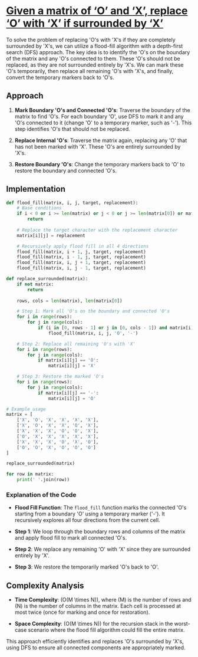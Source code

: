 # [Given a matrix of ‘O’ and ‘X’, replace ‘O’ with ‘X’ if surrounded by ‘X’](https://www.geeksforgeeks.org/given-matrix-o-x-replace-o-x-surrounded-x/)

To solve the problem of replacing 'O's with 'X's if they are completely surrounded by 'X's, we can utilize a flood-fill algorithm with a depth-first search (DFS) approach. The key idea is to identify the 'O's on the boundary of the matrix and any 'O's connected to them. These 'O's should not be replaced, as they are not surrounded entirely by 'X's. We can mark these 'O's temporarily, then replace all remaining 'O's with 'X's, and finally, convert the temporary markers back to 'O's.

## Approach

1. **Mark Boundary 'O's and Connected 'O's**: Traverse the boundary of the matrix to find 'O's. For each boundary 'O', use DFS to mark it and any 'O's connected to it (change 'O' to a temporary marker, such as '-'). This step identifies 'O's that should not be replaced.

2. **Replace Internal 'O's**: Traverse the matrix again, replacing any 'O' that has not been marked with 'X'. These 'O's are entirely surrounded by 'X's.

3. **Restore Boundary 'O's**: Change the temporary markers back to 'O' to restore the boundary and connected 'O's.

## Implementation

```python
def flood_fill(matrix, i, j, target, replacement):
    # Base conditions
    if i < 0 or i >= len(matrix) or j < 0 or j >= len(matrix[0]) or matrix[i][j] != target:
        return
    
    # Replace the target character with the replacement character
    matrix[i][j] = replacement

    # Recursively apply flood fill in all 4 directions
    flood_fill(matrix, i + 1, j, target, replacement)
    flood_fill(matrix, i - 1, j, target, replacement)
    flood_fill(matrix, i, j + 1, target, replacement)
    flood_fill(matrix, i, j - 1, target, replacement)

def replace_surrounded(matrix):
    if not matrix:
        return
    
    rows, cols = len(matrix), len(matrix[0])

    # Step 1: Mark all 'O's on the boundary and connected 'O's
    for i in range(rows):
        for j in range(cols):
            if (i in [0, rows - 1] or j in [0, cols - 1]) and matrix[i][j] == 'O':
                flood_fill(matrix, i, j, 'O', '-')

    # Step 2: Replace all remaining 'O's with 'X'
    for i in range(rows):
        for j in range(cols):
            if matrix[i][j] == 'O':
                matrix[i][j] = 'X'

    # Step 3: Restore the marked 'O's
    for i in range(rows):
        for j in range(cols):
            if matrix[i][j] == '-':
                matrix[i][j] = 'O'

# Example usage
matrix = [
    ['X', 'O', 'X', 'X', 'X', 'X'],
    ['X', 'O', 'X', 'X', 'O', 'X'],
    ['X', 'X', 'X', 'O', 'O', 'X'],
    ['O', 'X', 'X', 'X', 'X', 'X'],
    ['X', 'X', 'X', 'O', 'X', 'O'],
    ['O', 'O', 'X', 'O', 'O', 'O']
]

replace_surrounded(matrix)

for row in matrix:
    print(' '.join(row))
```

### Explanation of the Code

- **Flood Fill Function**: The `flood_fill` function marks the connected 'O's starting from a boundary 'O' using a temporary marker ('-'). It recursively explores all four directions from the current cell.

- **Step 1**: We loop through the boundary rows and columns of the matrix and apply flood fill to mark all connected 'O's.

- **Step 2**: We replace any remaining 'O' with 'X' since they are surrounded entirely by 'X'.

- **Step 3**: We restore the temporarily marked 'O's back to 'O'.

## Complexity Analysis

- **Time Complexity**: \(O(M \times N)\), where \(M\) is the number of rows and \(N\) is the number of columns in the matrix. Each cell is processed at most twice (once for marking and once for restoration).

- **Space Complexity**: \(O(M \times N)\) for the recursion stack in the worst-case scenario where the flood fill algorithm could fill the entire matrix.

This approach efficiently identifies and replaces 'O's surrounded by 'X's, using DFS to ensure all connected components are appropriately marked.
